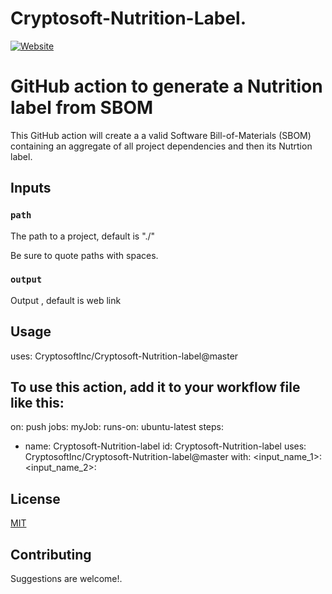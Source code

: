 # Cryptosoft-Nutrition-Label.

[![Website](https://img.shields.io/badge/https://-sbom.cryptosoft.com-blue.svg)](https://sbom.cryptosoft.com)



# GitHub action to generate a Nutrition label from SBOM

This GitHub action will create a a valid Software Bill-of-Materials (SBOM) containing an aggregate of all project dependencies and then its Nutrtion label.


## Inputs

### `path`

The path to a project, default is "./"

Be sure to quote paths with spaces.

### `output`

Output , default is web link

## Usage
uses: CryptosoftInc/Cryptosoft-Nutrition-label@master

## To use this action, add it to your workflow file like this:
on: push
jobs:
myJob:
runs-on: ubuntu-latest
steps:
- name: Cryptosoft-Nutrition-label
id: Cryptosoft-Nutrition-label
uses: CryptosoftInc/Cryptosoft-Nutrition-label@master
with:
<input_name_1>: <value>
<input_name_2>: <value>
## License

[MIT](LICENSE.md)

## Contributing

Suggestions are welcome!.
